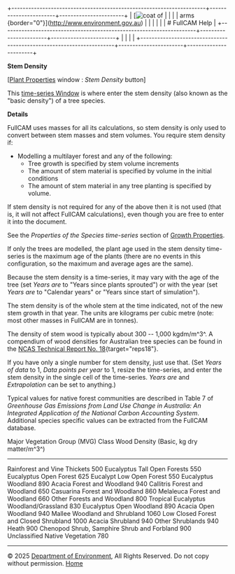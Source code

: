 +---------------------------------------------------------------------+-----------------------+-----------------------+
| [![coat of                                                          |                       | [](index.htm)         |
| arms](imgs/coa_env.png){border="0"}](http://www.environment.gov.au) |                       |                       |
|                                                                     |                       | # FullCAM Help        |
+---------------------------------------------------------------------+-----------------------+-----------------------+
|                                                                     |                       |                       |
+---------------------------------------------------------------------+-----------------------+-----------------------+

**Stem Density**

\[[Plant Properties](43_Plant%20Properties.htm) window : *Stem Density*
button\]

This [time-series Window](135_time-series%20window.htm) is where enter
the stem density (also known as the \"basic density\") of a tree
species.

**Details**

FullCAM uses masses for all its calculations, so stem density is only
used to convert between stem masses and stem volumes. You require stem
density if:

- Modelling a multilayer forest and any of the following:
  - Tree growth is specified by stem volume increments
  - The amount of stem material is specified by volume in the initial
    conditions
  - The amount of stem material in any tree planting is specified by
    volume.

If stem density is not required for any of the above then it is not used
(that is, it will not affect FullCAM calculations), even though you are
free to enter it into the document.

See the *Properties of the Species time-series* section of [Growth
Properties](42_Growth%20Properties.htm).

If only the trees are modelled, the plant age used in the stem density
time-series is the maximum age of the plants (there are no events in
this configuration, so the maximum and average ages are the same).

Because the stem density is a time-series, it may vary with the age of
the tree (set *Years are* to \"Years since plants sprouted\") or with
the year (set *Years are* to \"Calendar years\" or \"Years since start
of simulation\").

The stem density is of the whole stem at the time indicated, not of the
new stem growth in that year. The units are kilograms per cubic metre
(note: most other masses in FullCAM are in tonnes).

The density of stem wood is typically about 300 -- 1,000 kgdm/m^3^. A
compendium of wood densities for Australian tree species can be found in
the [NCAS Technical Report No.
18](reps/TR18%20Woody%20Density%20Phase%201%20-%20State%20of%20Knowledge.pdf){target="reps18"}.

If you have only a single number for stem density, just use that. (Set
*Years of data* to 1, *Data points per year* to 1, resize the
time-series, and enter the stem density in the single cell of the
time-series. *Years are* and *Extrapolation* can be set to anything.)

Typical values for native forest communities are described in Table 7 of
*Greenhouse Gas Emissions from Land Use Change in Australia: An
Integrated Application of the National Carbon Accounting System*.
Additional species specific values can be extracted from the FullCAM
database.

  Major Vegetation Group (MVG) Class            Wood Density (Basic, kg dry matter/m^3^)
  --------------------------------------------- ------------------------------------------
  Rainforest and Vine Thickets                  500
  Eucalyptus Tall Open Forests                  550
  Eucalyptus Open Forest                        625
  Eucalypt Low Open Forest                      550
  Eucalyptus Woodland                           890
  Acacia Forest and Woodland                    940
  Callitris Forest and Woodland                 650
  Casuarina Forest and Woodland                 860
  Melaleuca Forest and Woodland                 660
  Other Forests and Woodland                    800
  Tropical Eucalyptus Woodland/Grassland        830
  Eucalyptus Open Woodland                      890
  Acacia Open Woodland                          940
  Mallee Woodland and Shrubland                 1060
  Low Closed Forest and Closed Shrubland        1000
  Acacia Shrubland                              940
  Other Shrublands                              940
  Heath                                         900
  Chenopod Shrub, Samphire Shrub and Forbland   900
  Unclassified Native Vegetation                780

------------------------------------------------------------------------

© 2025 [Department of
Environment](http://www.environment.gov.au "Department of Environment"),
All Rights Reserved. Do not copy without permission.
[Home](index.htm "help index")
